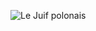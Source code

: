 ![Le Juif polonais](https://upload.wikimedia.org/wikipedia/commons/thumb/5/50/Rufous-collared_sparrow_%28Zonotrichia_capensis_costaricensis%29_2.jpg/400px-Rufous-collared_sparrow_%28Zonotrichia_capensis_costaricensis%29_2.jpg)